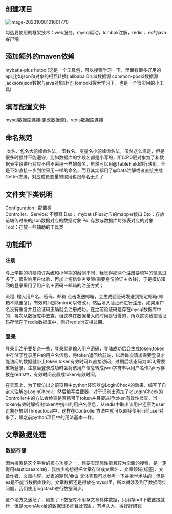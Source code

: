## 创建项目

![image-20231008101601770](C:\Users\mczzy\AppData\Roaming\Typora\typora-user-images\image-20231008101601770.png) 

勾选要使用的框架技术：web服务，mysql驱动，lombok注解，redis 、es的java客户端

## 添加额外的maven依赖

mybatis-plus   hutool(这是一个工具包，可以搜索学习一下，里面有很多好用的api,比如json和对象的相互转换)  alibaba Druid数据源    common-pool2数据源   jackson(json数据与java对象转化)     lombok(搜索学习下，也是一个很实用的小工具)

## 填写配置文件

mysql数据库连接(更改数据源)、redis数据库连接

## 命名规范

​	类名、包名大驼峰命名法， 函数名、变量名小驼峰命名法，虽然这么规定，但是很多时候并不能遵守，比如数据库的字段名都是小写的，所以PO层对象为了和数据表字段进行对应不得不采用一样的命名，虽然可以用@TableField进行映射，但是不如直接一步到位采用一样的命名，而且其实都用了@Data注解或者直接生成Getter方法，对应成员变量的取用也跟命名无关了

## 文件夹下类说明

Configuration : 配置类  
Controller、Service: 不解释
Dao： mybatisPlus对应的mapper接口
Dto：存放前端传过来的json数据对应的数据对象
Po:  存放与数据库每张表对应的对象
Tool：存放一些辅助的工具类

## 功能细节

### 注册

​	与上学期的机票预订系统和小学期的融创不同，我觉得那两个注册要填写的信息过多了，很影响用户体验，再加上短信业务受限(需要身份验证＋收钱)，于是模仿知网的登录采用了用户名＋密码＋邮箱的注册方式；

流程: 输入用户名、密码、邮箱 点击发送邮箱，会生成验证码发送到指定邮箱(邮箱不能重复)，有效时间是3min(可以修改)，然后填入验证码进行注册，如果用户名没有重复并且验证码正确就会注册成功。在之前验证码是存在mysql数据库中的，每次从数据库中去查，但这样在数据量大的时候是很慢的，所以这次我把验证码存储在了redis数据库中，刚好redis也支持过期。

### 登录

​	登录比注册要复杂一些，登录就是输入用户密码，登陆成功后会生成token,token中存储了登录用户的用户名信息，将token返回给前端，以后每次请求需要登录才能访问的数据就带上token,token有效时可以直接访问，过期后状态码为403,需要重新登录。注意当登录成功时会将该用户信息转成json字符串以用户名作为key存放在redis中，有效时间设置成token有效时间。

​	在实现上，为了模仿出之前项目中python装饰器@LoginCheck的效果，编写了自定义注解@LoginCheck，然后编写拦截器，对于识别出添加了@LoginCheck的Controller中的方法会检查是否携带了token并且要进行token有效性检查，当token有效时解析出token中携带的用户名信息，从redis中取出该用户还原为user对象存放到Threadlocal中，这样在Controller方法中就可以直接使用当前user对象了，跟之前python项目中的用法基本一样。



## 文章数据处理

### 数据存储

​	因为搜索是这个平台的核心功能之一，想要实现高性能且较为全面的搜索，是一定得用elasticsearch的，我初步构想得把文章存储成文章名  、文章领域(标签)、文章作者、文章内容、发表的期刊/会议  具体实现可以参考一下谷歌学术啥的；但是es是不能当数据库使的，文章数据还是得放在mysql里，所以就涉及到了数据同步问题，我们使用logstash进行数据同步。

​	这个地方又迷茫了，刚想了下数据库不用存文章具体数据，只用存pdf下载链接就行，但是openAlex给的数据很多而且比较乱，有点头大，得好好研究
